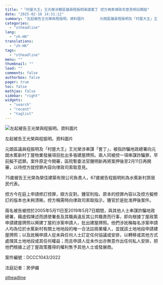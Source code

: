 ```yaml
---
title: "「村屋大王」王光榮涉夥區議員程振明串謀套丁 控方再索律政司意見明日開庭"
date: "2025-02-10 14:31:12"
summary: "左起被告王光榮與程振明。資料圖片       元朗區議員程振明及「村屋大王」王光榮涉串謀「套..."
categories:
  - "stheadline"
lang:
  - "zh-HK"
translations:
  - "zh-HK"
tags:
  - "stheadline"
menu: ""
thumbnail: ""
lead: ""
comments: false
authorbox: false
pager: true
toc: false
mathjax: false
sidebar: "right"
widgets:
  - "search"
  - "recent"
  - "taglist"
---
```


![左起被告王光榮與程振明。資料圖片](https://image.stheadline.com/f/680p0/0x0/100/none/4d4166ca59e4590080e791bc0579e810/stheadline/inewsmedia/20250210/_2025021014270836049.jpg)

左起被告王光榮與程振明。資料圖片




元朗區議員程振明及「村屋大王」王光榮涉串謀「套丁」，被指詐騙地政總署向元朗水蕉新村丁屋物業發展項目批出多張建屋牌照。兩人同被控一項串謀詐騙罪，早前擬不認罪。案件原定今開審，區院暫委法官鍾明新再將案押後至2月11日再開審，以待控方就控罪內容向律政司索取意見。

75歲被告王光榮為榮佳建築有限公司負責人，67歲被告程振明則為水蕉新村原居民代表。

控方今在庭上申請修訂控罪，辯方反對。鍾官則指，原本的控罪內容以及控方擬修訂的版本也未夠清晰。控方稱需時向律政司索取指示，鍾官於是批准押後案件。

兩名被告被控於2005年5月11日至2019年5月7日期間，與其他人士串謀詐騙地政總署，藉虛假陳述而誘使署長及其職員違反其公共職責而行事，即向根據丁屋政策申請建屋牌照以興建丁屋的涉案申請人，批出建屋牌照。他們涉訛稱每名涉案申請人均為位於水蕉新村有關土地地段的唯一合法註冊業權人，並就該土地地段申請建屋牌照；以及訛稱申請人從未與任何人士訂定任何協議或安排，以轉移或其他方式處理其土地地段或其任何權益；而且申請人從未作出亦無意作出任何私人安排，把他們根據上述丁屋政策獲得的權利售予其他人士或發展商。

案件編號：DCCC1043/2022  

法庭記者：房伊媚

[stheadline](https://std.stheadline.com/realtime/article/2051866/即時-港聞-村屋大王-王光榮涉夥區議員程振明串謀套丁-控方再索律政司意見明日開庭)
